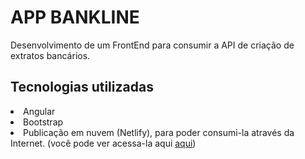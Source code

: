 # APP BANKLINE
Desenvolvimento de um FrontEnd para consumir a API de criação de extratos bancários.

<h2> Tecnologias utilizadas</h2>
<li>Angular</li>
<li>Bootstrap</li>
<li>Publicação em nuvem (Netlify), para poder consumi-la através da Internet. (você pode ver acessa-la aqui <a href="https://bankline-lucasfroque.netlify.app/">aqui<a/>)</li>

